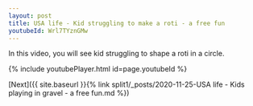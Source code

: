 ```yaml
---
layout: post
title: USA life - Kid struggling to make a roti - a free fun
youtubeId: Wrl7TYznGMw
---
```

 
In this video, you will see kid struggling to shape a roti in a circle.
 
 
 


{% include youtubePlayer.html id=page.youtubeId %}
 
 
[Next]({{ site.baseurl }}{% link split1/_posts/2020-11-25-USA life - Kids playing in gravel - a free fun.md %})
